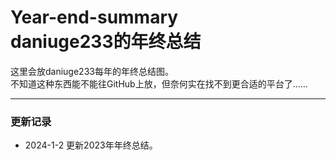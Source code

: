 # Year-end-summary<br/>daniuge233的年终总结
这里会放daniuge233每年的年终总结图。<br/>
不知道这种东西能不能往GitHub上放，但奈何实在找不到更合适的平台了......
***
### 更新记录
- 2024-1-2 更新2023年年终总结。
